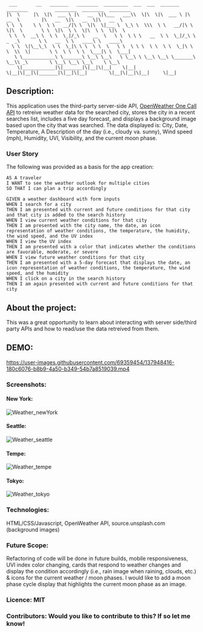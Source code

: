 ```
 ___       __   _______   ________  _________  ___  ___  _______   ________          ________  ________  ________   
|\  \     |\  \|\  ___ \ |\   __  \|\___   ___\\  \|\  \|\  ___ \ |\   __  \        |\   __  \|\   __  \|\   __  \  
\ \  \    \ \  \ \   __/|\ \  \|\  \|___ \  \_\ \  \\\  \ \   __/|\ \  \|\  \       \ \  \|\  \ \  \|\  \ \  \|\  \ 
 \ \  \  __\ \  \ \  \_|/_\ \   __  \   \ \  \ \ \   __  \ \  \_|/_\ \   _  _\       \ \   __  \ \   ____\ \   ____\
  \ \  \|\__\_\  \ \  \_|\ \ \  \ \  \   \ \  \ \ \  \ \  \ \  \_|\ \ \  \\  \|       \ \  \ \  \ \  \___|\ \  \___|
   \ \____________\ \_______\ \__\ \__\   \ \__\ \ \__\ \__\ \_______\ \__\\ _\        \ \__\ \__\ \__\    \ \__\   
    \|____________|\|_______|\|__|\|__|    \|__|  \|__|\|__|\|_______|\|__|\|__|        \|__|\|__|\|__|     \|__|   
```
## Description:
This application uses the third-party server-side API, <a href="https://openweathermap.org/api/one-call-api" target="_blank">OpenWeather One Call API</a> to retreive weather data for the searched city, stores the city in a recent searches list, includes a five day forecast, and displays a background image based upon the city that was searched. 
The data displayed is: City, Date, Temperature, A Description of the day (i.e., cloudy va. sunny), Wind speed (mph), Humidity, UVI, Visibility, and the current moon phase.

### User Story
The following was provided as a basis for the app creation:
```
AS A traveler
I WANT to see the weather outlook for multiple cities
SO THAT I can plan a trip accordingly
```
```
GIVEN a weather dashboard with form inputs
WHEN I search for a city
THEN I am presented with current and future conditions for that city and that city is added to the search history
WHEN I view current weather conditions for that city
THEN I am presented with the city name, the date, an icon representation of weather conditions, the temperature, the humidity, the wind speed, and the UV index
WHEN I view the UV index
THEN I am presented with a color that indicates whether the conditions are favorable, moderate, or severe
WHEN I view future weather conditions for that city
THEN I am presented with a 5-day forecast that displays the date, an icon representation of weather conditions, the temperature, the wind speed, and the humidity
WHEN I click on a city in the search history
THEN I am again presented with current and future conditions for that city
```

## About the project:
This was a great opportunity to learn about interacting with server side/third party APIs and how to read/use the data retreived from them.

## DEMO:
https://user-images.githubusercontent.com/69359454/137948416-180c6076-b8b9-4a50-b349-54b7a8519039.mp4

### Screenshots:
#### New York:
![Weather_newYork](https://user-images.githubusercontent.com/69359454/137948785-f597d5f5-d8da-456e-8977-a1d58bc01c86.png)
#### Seattle:
![Weather_seattle](https://user-images.githubusercontent.com/69359454/137948799-6d2169b4-30a8-472f-8191-42b317b75a27.png)
#### Tempe:
![Weather_tempe](https://user-images.githubusercontent.com/69359454/137948810-da8089b2-0b72-42bb-a013-fd63a2815e1e.png)
#### Tokyo:
![Weather_tokyo](https://user-images.githubusercontent.com/69359454/137948820-3a05729e-66e3-4bda-8201-604f6db01198.png)

### Technologies:
HTML/CSS/Javascript, OpenWeather API, source.unsplash.com (background images)

### Future Scope:
Refactoring of code will be done in future builds, mobile responsiveness, UVI index color changing, cards that respond to weather changes and display the condition accordingly (i.e., rain image when raining, clouds, etc.) & icons for the current weather / moon phases. I would like to add a moon phase cycle display that highlights the current moon phase as an image. 

### Licence: MIT

### Contributors: Would you like to contribute to this? If so let me know!
